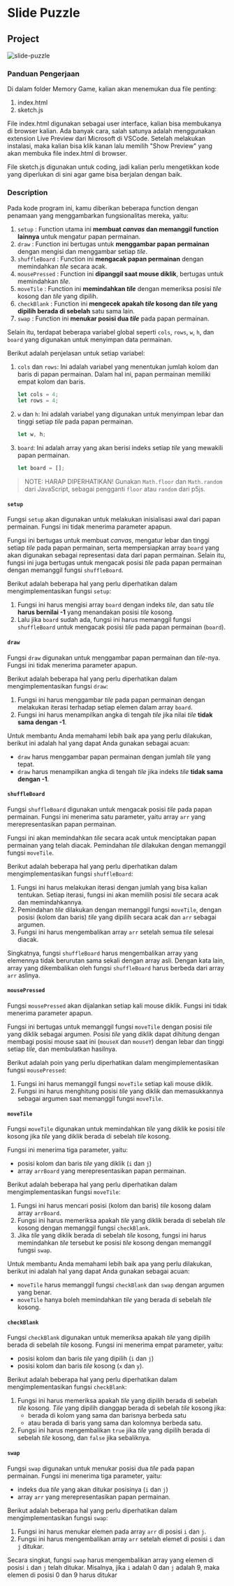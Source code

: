 # Slide Puzzle

## Project

![slide-puzzle](./assets/slide-puzzle.png)

### Panduan Pengerjaan

Di dalam folder Memory Game, kalian akan menemukan dua file penting:
1. index.html
2. sketch.js

File index.html digunakan sebagai user interface, kalian bisa membukanya di browser kalian. Ada banyak cara, salah satunya adalah menggunakan extension Live Preview dari Microsoft di VSCode. Setelah melakukan instalasi, maka kalian bisa klik kanan lalu memilih "Show Preview" yang akan membuka file index.html di browser.

File sketch.js digunakan untuk coding, jadi kalian perlu mengetikkan kode yang diperlukan di sini agar game bisa berjalan dengan baik.

### Description

Pada kode program ini, kamu diberikan beberapa function dengan penamaan yang menggambarkan fungsionalitas mereka, yaitu:

1. `setup` : Function utama ini **membuat _canvas_ dan memanggil function lainnya** untuk mengatur papan permainan.
2. `draw` : Function ini bertugas untuk **menggambar papan permainan** dengan mengisi dan menggambar setiap _tile_.
3. `shuffleBoard` : Function ini **mengacak papan permainan** dengan memindahkan _tile_ secara acak.
4. `mousePressed` : Function ini **dipanggil saat mouse diklik**, bertugas untuk memindahkan _tile_.
5. `moveTile` : Function ini **memindahkan _tile_** dengan memeriksa posisi _tile_ kosong dan _tile_ yang dipilih.
6. `checkBlank` : Function ini **mengecek apakah _tile_ kosong dan _tile_ yang dipilih berada di sebelah** satu sama lain.
7. `swap` : Function ini **menukar posisi dua _tile_** pada papan permainan.

Selain itu, terdapat beberapa variabel global seperti `cols`, `rows`, `w`, `h`, dan `board` yang digunakan untuk menyimpan data permainan.

Berikut adalah penjelasan untuk setiap variabel:

1. `cols` dan `rows`: Ini adalah variabel yang menentukan jumlah kolom dan baris di papan permainan. Dalam hal ini, papan permainan memiliki empat kolom dan baris.

    ```js
    let cols = 4;
    let rows = 4;
    ```

2. `w` dan `h`: Ini adalah variabel yang digunakan untuk menyimpan lebar dan tinggi setiap _tile_ pada papan permainan.

    ```js
    let w, h;
    ```

3. `board`: Ini adalah array yang akan berisi indeks setiap _tile_ yang mewakili papan permainan.

    ```js
    let board = [];
    ```

> NOTE: HARAP DIPERHATIKAN! Gunakan `Math.floor` dan `Math.random` dari JavaScript, sebagai pengganti `floor` atau `random` dari p5js.

#### `setup`

Fungsi `setup` akan digunakan untuk melakukan inisialisasi awal dari papan permainan. Fungsi ini tidak menerima parameter apapun.

Fungsi ini bertugas untuk membuat _canvas_, mengatur lebar dan tinggi setiap _tile_ pada papan permainan, serta mempersiapkan array `board` yang akan digunakan sebagai representasi data dari papan permainan. Selain itu, fungsi ini juga bertugas untuk mengacak posisi _tile_ pada papan permainan dengan memanggil fungsi `shuffleBoard`.

Berikut adalah beberapa hal yang perlu diperhatikan dalam mengimplementasikan fungsi `setup`:

1. Fungsi ini harus mengisi array `board` dengan indeks _tile_, dan satu _tile_ **harus bernilai -1** yang menandakan posisi _tile_ kosong.
2. Lalu jika `board` sudah ada, fungsi ini harus memanggil fungsi `shuffleBoard` untuk mengacak posisi _tile_ pada papan permainan (`board`).

#### `draw`

Fungsi `draw` digunakan untuk menggambar papan permainan dan _tile_-nya. Fungsi ini tidak menerima parameter apapun.

Berikut adalah beberapa hal yang perlu diperhatikan dalam mengimplementasikan fungsi `draw`:

1. Fungsi ini harus menggambar _tile_ pada papan permainan dengan melakukan iterasi terhadap setiap elemen dalam array `board`.
2. Fungsi ini harus menampilkan angka di tengah _tile_ jika nilai _tile_ **tidak sama dengan -1**.

Untuk membantu Anda memahami lebih baik apa yang perlu dilakukan, berikut ini adalah hal yang dapat Anda gunakan sebagai acuan:

-   `draw` harus menggambar papan permainan dengan jumlah _tile_ yang tepat.
-   `draw` harus menampilkan angka di tengah _tile_ jika indeks _tile_ **tidak sama dengan -1**.

#### `shuffleBoard`

Fungsi `shuffleBoard` digunakan untuk mengacak posisi _tile_ pada papan permainan. Fungsi ini menerima satu parameter, yaitu array `arr` yang merepresentasikan papan permainan.

Fungsi ini akan memindahkan _tile_ secara acak untuk menciptakan papan permainan yang telah diacak. Pemindahan _tile_ dilakukan dengan memanggil fungsi `moveTile`.

Berikut adalah beberapa hal yang perlu diperhatikan dalam mengimplementasikan fungsi `shuffleBoard`:

1. Fungsi ini harus melakukan iterasi dengan jumlah yang bisa kalian tentukan. Setiap iterasi, fungsi ini akan memilih posisi _tile_ secara acak dan memindahkannya.
2. Pemindahan _tile_ dilakukan dengan memanggil fungsi `moveTile`, dengan posisi (kolom dan baris) _tile_ yang dipilih secara acak dan `arr` sebagai argumen.
3. Fungsi ini harus mengembalikan array `arr` setelah semua _tile_ selesai diacak.

Singkatnya, fungsi `shuffleBoard` harus mengembalikan array yang elemennya tidak berurutan sama sekali dengan array asli. Dengan kata lain, array yang dikembalikan oleh fungsi `shuffleBoard` harus berbeda dari array `arr` aslinya.

#### `mousePressed`

Fungsi `mousePressed` akan dijalankan setiap kali mouse diklik. Fungsi ini tidak menerima parameter apapun.

Fungsi ini bertugas untuk memanggil fungsi `moveTile` dengan posisi _tile_ yang diklik sebagai argumen. Posisi _tile_ yang diklik dapat dihitung dengan membagi posisi mouse saat ini (`mouseX` dan `mouseY`) dengan lebar dan tinggi setiap _tile_, dan membulatkan hasilnya.

Berikut adalah poin yang perlu diperhatikan dalam mengimplementasikan fungsi `mousePressed`:

1. Fungsi ini harus memanggil fungsi `moveTile` setiap kali mouse diklik.
2. Fungsi ini harus menghitung posisi _tile_ yang diklik dan memasukkannya sebagai argumen saat memanggil fungsi `moveTile`.

#### `moveTile`

Fungsi `moveTile` digunakan untuk memindahkan _tile_ yang diklik ke posisi _tile_ kosong jika _tile_ yang diklik berada di sebelah _tile_ kosong.

Fungsi ini menerima tiga parameter, yaitu:

-   posisi kolom dan baris _tile_ yang diklik (`i` dan `j`)
-   array `arrBoard` yang merepresentasikan papan permainan.

Berikut adalah beberapa hal yang perlu diperhatikan dalam mengimplementasikan fungsi `moveTile`:

1. Fungsi ini harus mencari posisi (kolom dan baris) _tile_ kosong dalam array `arrBoard`.
2. Fungsi ini harus memeriksa apakah _tile_ yang diklik berada di sebelah _tile_ kosong dengan memanggil fungsi `checkBlank`.
3. Jika _tile_ yang diklik berada di sebelah _tile_ kosong, fungsi ini harus memindahkan _tile_ tersebut ke posisi _tile_ kosong dengan memanggil fungsi `swap`.

Untuk membantu Anda memahami lebih baik apa yang perlu dilakukan, berikut ini adalah hal yang dapat Anda gunakan sebagai acuan:

-   `moveTile` harus memanggil fungsi `checkBlank` dan `swap` dengan argumen yang benar.
-   `moveTile` hanya boleh memindahkan _tile_ yang berada di sebelah _tile_ kosong.

#### `checkBlank`

Fungsi `checkBlank` digunakan untuk memeriksa apakah _tile_ yang dipilih berada di sebelah _tile_ kosong. Fungsi ini menerima empat parameter, yaitu:

-   posisi kolom dan baris _tile_ yang dipilih (`i` dan `j`)
-   posisi kolom dan baris _tile_ kosong (`x` dan `y`).

Berikut adalah beberapa hal yang perlu diperhatikan dalam mengimplementasikan fungsi `checkBlank`:

1. Fungsi ini harus memeriksa apakah _tile_ yang dipilih berada di sebelah _tile_ kosong. _Tile_ yang dipilih dianggap berada di sebelah _tile_ kosong jika:
    - berada di kolom yang sama dan barisnya berbeda satu
    - atau berada di baris yang sama dan kolomnya berbeda satu.
2. Fungsi ini harus mengembalikan `true` jika _tile_ yang dipilih berada di sebelah _tile_ kosong, dan `false` jika sebaliknya.

#### `swap`

Fungsi `swap` digunakan untuk menukar posisi dua _tile_ pada papan permainan. Fungsi ini menerima tiga parameter, yaitu:

-   indeks dua _tile_ yang akan ditukar posisinya (`i` dan `j`)
-   array `arr` yang merepresentasikan papan permainan.

Berikut adalah beberapa hal yang perlu diperhatikan dalam mengimplementasikan fungsi `swap`:

1. Fungsi ini harus menukar elemen pada array `arr` di posisi `i` dan `j`.
2. Fungsi ini harus mengembalikan array `arr` setelah elemet di posisi `i` dan `j` ditukar.

Secara singkat, fungsi `swap` harus mengembalikan array yang elemen di posisi `i` dan `j` telah ditukar. Misalnya, jika `i` adalah 0 dan `j` adalah 9, maka elemen di posisi 0 dan 9 harus ditukar
